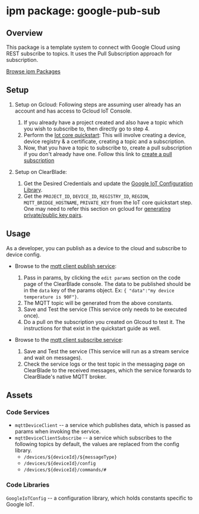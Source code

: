 
# ipm package: google-pub-sub

## Overview

This package is a template system to connect with Google Cloud using REST subscribe to topics. It uses the Pull Subscription approach for subscription. 

[Browse ipm Packages](https://ipm.clearblade.com)

## Setup

1. Setup on Gcloud:
	Following steps are assuming user already has an account and has access to Gcloud IoT Console.
    1. If you already have a project created and also have a topic which you wish to subscribe to, then directly go to step 4.
    2. Perform the [Iot core quickstart](https://cloud.google.com/iot/docs/quickstart): This will involve creating a device, device registry & a certificate, creating a topic and a subscription.
    3. Now, that you have a topic to subscribe to, create a pull subscription if you don't already have one. Follow this link to [create a pull subscription](https://cloud.google.com/pubsub/docs/pull) 
   
2. Setup on ClearBlade:
   1. Get the Desired Credentials and update the [Google IoT Configuration Library](code/libraries/GoogleIoTConfig/GoogleIoTConfig.js).
   2. Get the `PROJECT_ID`, `DEVICE_ID`, `REGISTRY_ID`, `REGION`, `MQTT_BRIDGE_HOSTNAME`, `PRIVATE_KEY` from the IoT core quickstart step. One may need to refer this section on gcloud for [generating private/public key pairs](https://cloud.google.com/iot/docs/how-tos/credentials/keys#device_authentication).

## Usage

As a developer, you can publish as a device to the cloud and subscribe to device config. 

* Browse to the [mqtt client publish service](code/services/mqttDeviceClient/mqttDeviceClient.js):

    1. Pass in params, by clicking the `edit params` section on the code page of the ClearBlade console. The data to be published should be in the `data` key of the params object. Ex: `{ "data":"my device temperature is 90F"}`.
    2. The MQTT topic will be generated from the above constants. 
    3. Save and Test the service (This service only needs to be executed once).
    4. Do a pull on the subscription you created on Glcoud to test it. The instructions for that exist in the quickstart guide as well.

* Browse to the [mqtt client subscribe service](code/services/mqttDeviceClientSubscribe/mqttDeviceClientSubscribe.js):
    1. Save and Test the service (This service will run as a stream service and wait on messages).
    2. Check the service logs or the test topic in the messaging page on ClearBlade to the received messages, which the service forwards to ClearBlade's native MQTT broker.

## Assets

### Code Services

* `mqttDeviceClient` -- a service which publishes data, which is passed as params when invoking the service.
* `mqttDeviceClientSubscribe` -- a service which subscribes to the following topics by default, the values are replaced from the config library.
  * `/devices/${deviceId}/${messageType}`
  * `/devices/${deviceId}/config`
  * `/devices/${deviceId}/commands/#`

### Code Libraries

`GoogleIoTConfig` -- a configuration library, which holds constants specific to Google IoT.
